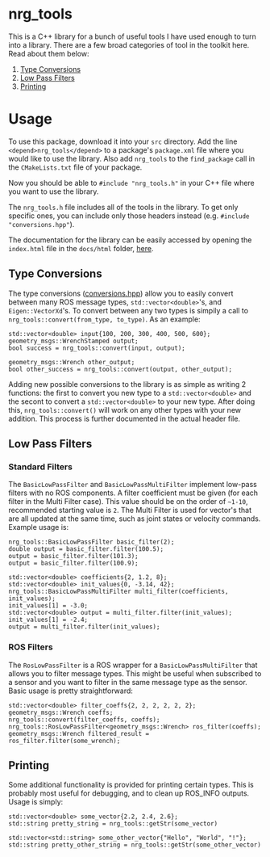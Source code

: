 # nrg_tools
This is a C++ library for a bunch of useful tools I have used enough to turn into a library. There are a few broad categories of tool in the toolkit here. Read about them below:

1. [Type Conversions](#type-conversions)
2. [Low Pass Filters](#low-pass-filters)
3. [Printing](#printing)

# Usage
To use this package, download it into your `src` directory.
Add the line `<depend>nrg_tools</depend>` to a package's `package.xml` file where you would like to use the library. Also add `nrg_tools` to the `find_package` call in the `CMakeLists.txt` file of your package.

Now you should be able to `#include "nrg_tools.h"` in your C++ file where you want to use the library. 

The `nrg_tools.h` file includes all of the tools in the library. To get only specific ones, you can include only those headers instead (e.g. `#include "conversions.hpp"`).

The documentation for the library can be easily accessed by opening the `index.html` file in the `docs/html` folder, [here](www.google.com).

## Type Conversions
The type conversions ([conversions.hpp](www.google.com)) allow you to easily convert between many ROS message types, `std::vector<double>`'s, and `Eigen::VectorXd`'s. To convert between any two types is simpily a call to `nrg_tools::convert(from_type, to_type)`. As an example:
```
std::vector<double> input{100, 200, 300, 400, 500, 600};
geometry_msgs::WrenchStamped output;
bool success = nrg_tools::convert(input, output);

geometry_msgs::Wrench other_output;
bool other_success = nrg_tools::convert(output, other_output);
```

Adding new possible conversions to the library is as simple as writing 2 functions: the first to convert you new type to a `std::vector<double>` and the secont to convert a `std::vector<double>` to your new type. After doing this, `nrg_tools::convert()` will work on any other types with your new addition. This process is further documented in the actual header file.

## Low Pass Filters
### Standard Filters
The `BasicLowPassFilter` and `BasicLowPassMultiFilter` implement low-pass filters with no ROS components. A filter coefficient must be given (for each filter in the Multi Filter case). This value should be on the order of `~1-10`, recommended starting value is `2`.  The Multi Filter is used for vector's that are all updated at the same time, such as joint states or velocity commands. Example usage is:
```
nrg_tools::BasicLowPassFilter basic_filter(2);
double output = basic_filter.filter(100.5);
output = basic_filter.filter(101.3);
output = basic_filter.filter(100.9);

std::vector<double> coefficients{2, 1.2, 8};
std::vector<double> init_values{0, -3.14, 42};
nrg_tools::BasicLowPassMultiFilter multi_filter(coefficients, init_values);
init_values[1] = -3.0;
std::vector<double> output = multi_filter.filter(init_values);
init_values[1] = -2.4;
output = multi_filter.filter(init_values);
```
### ROS Filters
The `RosLowPassFilter` is a ROS wrapper for a `BasicLowPassMultiFilter` that allows you to filter message types. This might be useful when subscribed to a sensor and you want to filter in the same message type as the sensor. Basic usage is pretty straightforward:
```
std::vector<double> filter_coeffs{2, 2, 2, 2, 2, 2};
geometry_msgs::Wrench coeffs;
nrg_tools::convert(filter_coeffs, coeffs);
nrg_tools::RosLowPassFilter<geometry_msgs::Wrench> ros_filter(coeffs);
geometry_msgs::Wrench filtered_result = ros_filter.filter(some_wrench);
```

## Printing
Some additional functionality is provided for printing certain types. This is probably most useful for debugging, and to clean up ROS_INFO outputs. Usage is simply:
```
std::vector<double> some_vector{2.2, 2.4, 2.6};
std::string pretty_string = nrg_tools::getStr(some_vector)

std::vector<std::string> some_other_vector{"Hello", "World", "!"};
std::string pretty_other_string = nrg_tools::getStr(some_other_vector)
```